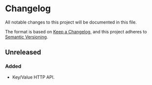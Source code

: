 # Changelog

All notable changes to this project will be documented in this file.

The format is based on [Keep a Changelog][keep-a-changelog], and this project
adheres to [Semantic Versioning][semver].

## Unreleased

### Added

- Key/Value HTTP API.


[keep-a-changelog]: https://keepachangelog.com/en/1.0.0/
[semver]: https://semver.org/spec/v2.0.0.html
